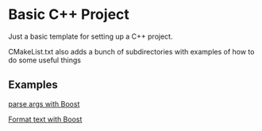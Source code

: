 # Basic C++ Project 

Just a basic template for setting up a C++ project. 

CMakeList.txt also adds a bunch of subdirectories with examples of how to do 
some useful things

Examples
--------
[parse args with Boost](examples/parse_args/)

[Format text with Boost](examples/format_text/)
